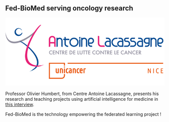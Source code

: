 ## Fed-BioMed serving oncology research


![cal](../assets/img/CAL.png#img-centered-sm)

Professor Olivier Humbert, from Centre Antoine Lacassagne, presents his research and teaching projects using artificial intelligence for medicine in [this interview](https://www.centreantoinelacassagne.org/2022/01/05/lintelligence-artificielle-au-service-de-loncologie/).

Fed-BioMed is the technology empowering the federated learning project !


